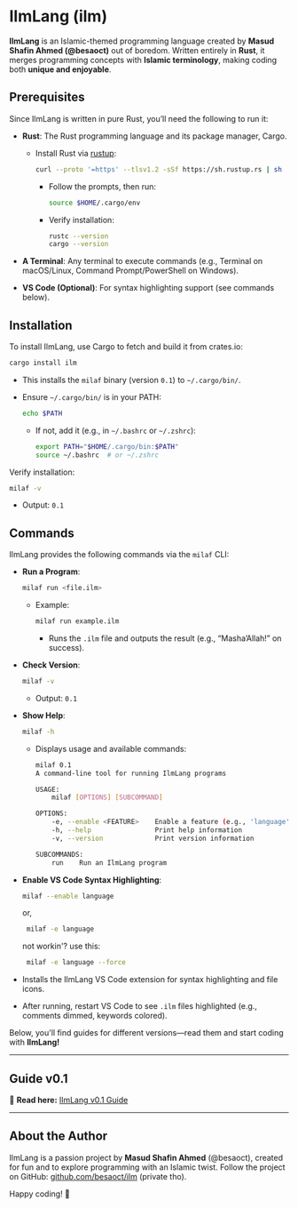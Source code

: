 # **IlmLang (ilm)**  

**IlmLang** is an Islamic-themed programming language created by **Masud Shafin Ahmed (@besaoct)** out of boredom. Written entirely in **Rust**, it merges programming concepts with **Islamic terminology**, making coding both **unique and enjoyable**.  

## Prerequisites

Since IlmLang is written in pure Rust, you’ll need the following to run it:

- **Rust**: The Rust programming language and its package manager, Cargo.
  - Install Rust via [rustup](https://rustup.rs/):
  
    ```bash
    curl --proto '=https' --tlsv1.2 -sSf https://sh.rustup.rs | sh
    ```

    - Follow the prompts, then run:

      ```bash
      source $HOME/.cargo/env
      ```

    - Verify installation:
  
      ```bash
      rustc --version
      cargo --version
      ```

- **A Terminal**: Any terminal to execute commands (e.g., Terminal on macOS/Linux, Command Prompt/PowerShell on Windows).
- **VS Code (Optional)**: For syntax highlighting support (see commands below).

## Installation

To install IlmLang, use Cargo to fetch and build it from crates.io:

```bash
cargo install ilm
```

- This installs the `milaf` binary (version `0.1`) to `~/.cargo/bin/`.
- Ensure `~/.cargo/bin/` is in your PATH:

  ```bash
  echo $PATH
  ```

  - If not, add it (e.g., in `~/.bashrc` or `~/.zshrc`):
  
    ```bash
    export PATH="$HOME/.cargo/bin:$PATH"
    source ~/.bashrc  # or ~/.zshrc
    ```

Verify installation:

```bash
milaf -v
```

- Output: `0.1`

## Commands

IlmLang provides the following commands via the `milaf` CLI:

- **Run a Program**:

  ```bash
  milaf run <file.ilm>
  ```

  - Example:
  
    ```bash
    milaf run example.ilm
    ```

    - Runs the `.ilm` file and outputs the result (e.g., “Masha’Allah!” on success).

- **Check Version**:
  
  ```bash
  milaf -v
  ```

  - Output: `0.1`

- **Show Help**:
  
  ```bash
  milaf -h
  ```

  - Displays usage and available commands:
  
    ```bash
    milaf 0.1
    A command-line tool for running IlmLang programs

    USAGE:
        milaf [OPTIONS] [SUBCOMMAND]

    OPTIONS:
        -e, --enable <FEATURE>    Enable a feature (e.g., 'language' for VS Code support)
        -h, --help                Print help information
        -v, --version             Print version information

    SUBCOMMANDS:
        run    Run an IlmLang program
    ```

- **Enable VS Code Syntax Highlighting**:
  
    ```bash
    milaf --enable language
    ```

    or,

    ```bash
     milaf -e language
     ```

    not workin'? use this:

    ```bash
     milaf -e language --force
    ```

- Installs the IlmLang VS Code extension for syntax highlighting and file icons.
- After running, restart VS Code to see `.ilm` files highlighted (e.g., comments dimmed, keywords colored).


Below, you'll find guides for different versions—read them and start coding with **IlmLang!**  

---

## **Guide v0.1**  
📖 **Read here:** [IlmLang v0.1 Guide](https://github.com/besaoct/ilm-release/blob/main/v0.1.md)  

---

## About the Author

IlmLang is a passion project by **Masud Shafin Ahmed** (@besaoct), created for fun and to explore programming with an Islamic twist. Follow the project on GitHub: [github.com/besaoct/ilm](https://github.com/besaoct/ilm) (private tho).

Happy coding! 🚀

